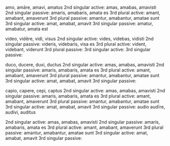 amo, amāre, amavi, amatus
 2nd singular active: amas, amabas, amavisti
 2nd singular passive: amaris, amabaris, amata es
 3rd plural active: amant, amabant, amaverunt
 3rd plural passive: amantur, amabantur, amatae sunt
 3rd singular active: amat, amabat, amavit
 3rd singular passive: amatur, amabatur, amata est
 
video, vidēre, vidi, visus
2nd singular active: vides, videbas, vidisti 
 2nd singular passive: videris, videbaris, visa es
 3rd plural active: vident, videbant, viderunt
 3rd plural passive: 
 3rd singular active: 
 3rd singular passive:
 
duco, ducere, duxi, ductus
2nd singular active: amas, amabas, amavisti
 2nd singular passive: amaris, amabaris, amata es
 3rd plural active: amant, amabant, amaverunt
 3rd plural passive: amantur, amabantur, amatae sunt
 3rd singular active: amat, amabat, amavit
 3rd singular passive:
 
capio, capere, cepi, captus
2nd singular active: amas, amabas, amavisti
 2nd singular passive: amaris, amabaris, amata es
 3rd plural active: amant, amabant, amaverunt
 3rd plural passive: amantur, amabantur, amatae sunt
 3rd singular active: amat, amabat, amavit
 3rd singular passive:
audio audīre, audivi, auditus

2nd singular active: amas, amabas, amavisti
 2nd singular passive: amaris, amabaris, amata es
 3rd plural active: amant, amabant, amaverunt
 3rd plural passive: amantur, amabantur, amatae sunt
 3rd singular active: amat, amabat, amavit
 3rd singular passive:
